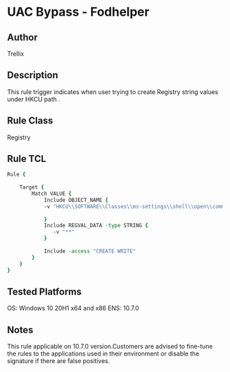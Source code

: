 # UAC Bypass - Fodhelper

## Author
Trellix

## Description
This rule trigger indicates when user trying to create Registry string values under HKCU path . 

## Rule Class 
Registry

## Rule TCL
```tcl
Rule {
    
    Target {
        Match VALUE {
            Include OBJECT_NAME {              
            -v "HKCU\\SOFTWARE\\Classes\\ms-settings\\shell\\open\\command\\*"
            	
            }
            Include REGVAL_DATA -type STRING {
               -v "**"
            }
            
            Include -access "CREATE WRITE"
        }
    }
}
```

## Tested Platforms
OS: Windows 10 20H1 x64 and x86
ENS: 10.7.0 

## Notes
This rule applicable on 10.7.0 version.Customers are advised to fine-tune the rules to the applications used in their environment or disable the signature if there are false positives.


